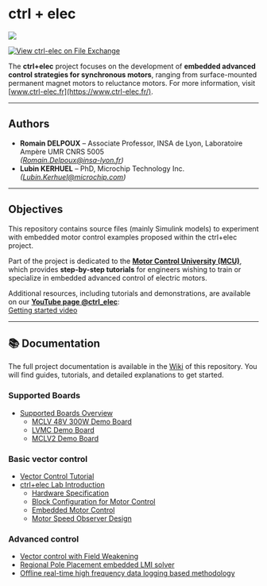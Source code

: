 # ctrl + elec
[<img src="img/logo.png"/>](https://www.ctrl-elec.fr/)

[![View ctrl-elec on File Exchange](https://www.mathworks.com/matlabcentral/images/matlab-file-exchange.svg)](https://fr.mathworks.com/matlabcentral/fileexchange/135637-ctrl-elec)

The **ctrl+elec** project focuses on the development of **embedded advanced control strategies for synchronous motors**, ranging from surface-mounted permanent magnet motors to reluctance motors. For more information, visit [www.ctrl-elec.fr](https://www.ctrl-elec.fr/).

---

## Authors

- **Romain DELPOUX** – Associate Professor, INSA de Lyon, Laboratoire Ampère UMR CNRS 5005  
  *(Romain.Delpoux@insa-lyon.fr)*  
- **Lubin KERHUEL** – PhD, Microchip Technology Inc.  
  *(Lubin.Kerhuel@microchip.com)*

---

## Objectives

This repository contains source files (mainly Simulink models) to experiment with embedded motor control examples proposed within the ctrl+elec project.  

Part of the project is dedicated to the **[Motor Control University (MCU)](https://www.ctrl-elec.fr/motor_control_university.html)**, which provides **step-by-step tutorials** for engineers wishing to train or specialize in embedded advanced control of electric motors.  

Additional resources, including tutorials and demonstrations, are available on our **[YouTube page @ctrl_elec](https://www.youtube.com/@ctrl_elec)**:  
[Getting started video](https://youtu.be/fAhIvsgS1aM?si=hjhc9MEHJ1EK3xQb)

------

## 📚 Documentation

The full project documentation is available in the [Wiki](https://github.com/rdelpoux/ctrl-elec/wiki) of this repository. You will find guides, tutorials, and detailed explanations to get started.

### Supported Boards

- [Supported Boards Overview](https://github.com/rdelpoux/ctrl-elec/wiki/01_supportedBoard_SupportedBoards)
  - [MCLV 48V 300W Demo Board](https://github.com/rdelpoux/ctrl-elec/wiki/01_supportedBoard_MCLV_48V_300W_demoBoard)
  - [LVMC Demo Board](https://github.com/rdelpoux/ctrl-elec/wiki/01_supportedBoard_LVMC_demoBoard)
  - [MCLV2 Demo Board](https://github.com/rdelpoux/ctrl-elec/wiki/01_supportedBoard_MCLV2_demoBoard)

### Basic vector control

- [Vector Control Tutorial](https://github.com/rdelpoux/ctrl-elec/wiki/02_basicVectorControl)
- [ctrl+elec Lab Introduction](https://github.com/rdelpoux/ctrl-elec/wiki/02_basicVectorControl_labIntro)
  - [Hardware Specification](https://github.com/rdelpoux/ctrl-elec/wiki/02_basicVectorControl_labHardwareSpecifications)
  - [Block Configuration for Motor Control](https://github.com/rdelpoux/ctrl-elec/wiki/02_basicVectorControl_labBlockConfigurationForMotorControl)
  - [Embedded Motor Control](https://github.com/rdelpoux/ctrl-elec/wiki/02_basicVectorControl_labEmbeddedModel)
  - [Motor Speed Observer Design](https://github.com/rdelpoux/ctrl-elec/wiki/02_basicVectorControl_labObserverDesign)


### Advanced control

- [Vector control with Field Weakening](https://github.com/rdelpoux/ctrl-elec/tree/main/MCU/fieldWeakening) 
- [Regional Pole Placement embedded LMI solver](https://github.com/rdelpoux/ctrl-elec/tree/main/MCU/LMIsolver)
- [Offline real-time high frequency data logging based methodology](https://github.com/rdelpoux/ctrl-elec/tree/main/MCU/dataLogging)

